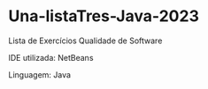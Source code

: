 # Una-listaTres-Java-2023

Lista de Exercícios Qualidade de Software 

IDE utilizada: NetBeans

Linguagem: Java
